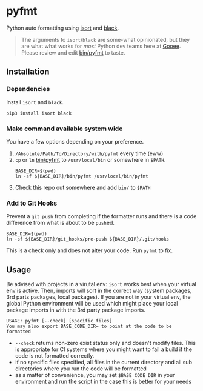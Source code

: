 # pyfmt

Python auto formatting using [isort](https://isort.readthedocs.io/en/latest/) and
[black](https://black.readthedocs.io/en/latest/).

> The arguments to `isort`/`black` are some-what opinionated, but they are what what works for
_most_ Python dev teams here at [Gooee](https://gooee.com). Please review and edit
[bin/pyfmt](bin/pyfmt) to taste.

## Installation

### Dependencies

Install `isort` and `black`. 

```
pip3 install isort black
```

### Make command available system wide

You have a few options depending on your preference.

1. `/Absolute/Path/To/Directory/with/pyfmt` every time (eww)
2. `cp` or `ln` [bin/pyfmt](bin/pyfmt) to `/usr/local/bin` or somewhere in `$PATH`. 
   ```shell
   BASE_DIR=$(pwd)
   ln -sf ${BASE_DIR}/bin/pyfmt /usr/local/bin/pyfmt
   ```
3. Check this repo out somewhere and add `bin/` to `$PATH`

### Add to Git Hooks

Prevent a `git push` from completing if the formatter runs and there is a code difference from what
is about to be `push`ed.

```shell
BASE_DIR=$(pwd)
ln -sf ${BASE_DIR}/git_hooks/pre-push ${BASE_DIR}/.git/hooks
```

This is a check only and does not alter your code. Run `pyfmt` to fix.

## Usage

Be advised with projects in a virutal env: `isort` works best when your virtual env is active.
Then, imports will sort in the correct way (system packages, 3rd parts packages, local packages).
If you are not in your virtual env, the global Python environment will be used which might place
your local package imports in with the 3rd party package imports.

```shell
USAGE: pyfmt [--check] [specific files]
You may also export BASE_CODE_DIR= to point at the code to be formatted
```

* `--check` returns non-zero exist status only and doesn't modify files. This is appropriate for 
  CI systems where you might want to fail a build if the code is not formatted correctly.
* if no specific files specified, all files in the current directory and all sub directories where
  you run the code will be formatted
* as a matter of convenience, you may set `$BASE_CODE_DIR` in your environment and run the script
  in the case this is better for your needs
